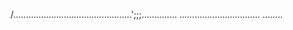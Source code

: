 /...............................................';;;..............
................................
........




